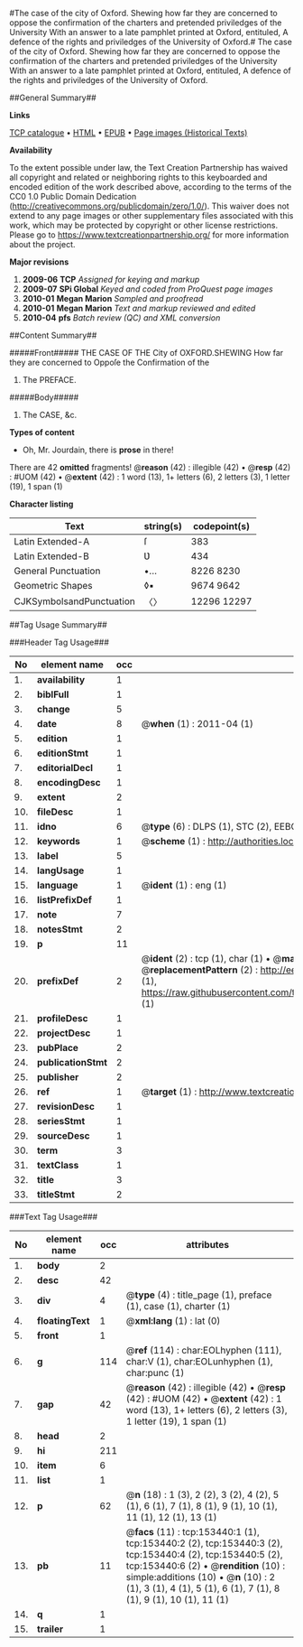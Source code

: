 #The case of the city of Oxford. Shewing how far they are concerned to oppose the confirmation of the charters and pretended priviledges of the University With an answer to a late pamphlet printed at Oxford, entituled, A defence of the rights and priviledges of the University of Oxford.#
The case of the city of Oxford. Shewing how far they are concerned to oppose the confirmation of the charters and pretended priviledges of the University With an answer to a late pamphlet printed at Oxford, entituled, A defence of the rights and priviledges of the University of Oxford.

##General Summary##

**Links**

[TCP catalogue](http://www.ota.ox.ac.uk/tcp/)  • 
[HTML](http://tei.it.ox.ac.uk/tcp/Texts-HTML/free/A78/A78239.html)  • 
[EPUB](http://tei.it.ox.ac.uk/tcp/Texts-EPUB/free/A78/A78239.epub) • 
[Page images (Historical Texts)](https://historicaltexts.jisc.ac.uk/eebo-99895888e)

**Availability**

To the extent possible under law, the Text Creation Partnership has waived all copyright and related or neighboring rights to this keyboarded and encoded edition of the work described above, according to the terms of the CC0 1.0 Public Domain Dedication (http://creativecommons.org/publicdomain/zero/1.0/). This waiver does not extend to any page images or other supplementary files associated with this work, which may be protected by copyright or other license restrictions. Please go to https://www.textcreationpartnership.org/ for more information about the project.

**Major revisions**

1. __2009-06__ __TCP__ *Assigned for keying and markup*
1. __2009-07__ __SPi Global__ *Keyed and coded from ProQuest page images*
1. __2010-01__ __Megan Marion__ *Sampled and proofread*
1. __2010-01__ __Megan Marion__ *Text and markup reviewed and edited*
1. __2010-04__ __pfs__ *Batch review (QC) and XML conversion*

##Content Summary##

#####Front#####
THE CASE OF THE City of OXFORD.SHEWING How far they are concerned to Oppoſe the Confirmation of the 
1. The PREFACE.

#####Body#####

1. The CASE, &c.

**Types of content**

  * Oh, Mr. Jourdain, there is **prose** in there!

There are 42 **omitted** fragments! 
 @__reason__ (42) : illegible (42)  •  @__resp__ (42) : #UOM (42)  •  @__extent__ (42) : 1 word (13), 1+ letters (6), 2 letters (3), 1 letter (19), 1 span (1)

**Character listing**


|Text|string(s)|codepoint(s)|
|---|---|---|
|Latin Extended-A|ſ|383|
|Latin Extended-B|Ʋ|434|
|General Punctuation|•…|8226 8230|
|Geometric Shapes|◊▪|9674 9642|
|CJKSymbolsandPunctuation|〈〉|12296 12297|

##Tag Usage Summary##

###Header Tag Usage###

|No|element name|occ|attributes|
|---|---|---|---|
|1.|__availability__|1||
|2.|__biblFull__|1||
|3.|__change__|5||
|4.|__date__|8| @__when__ (1) : 2011-04 (1)|
|5.|__edition__|1||
|6.|__editionStmt__|1||
|7.|__editorialDecl__|1||
|8.|__encodingDesc__|1||
|9.|__extent__|2||
|10.|__fileDesc__|1||
|11.|__idno__|6| @__type__ (6) : DLPS (1), STC (2), EEBO-CITATION (1), PROQUEST (1), VID (1)|
|12.|__keywords__|1| @__scheme__ (1) : http://authorities.loc.gov/ (1)|
|13.|__label__|5||
|14.|__langUsage__|1||
|15.|__language__|1| @__ident__ (1) : eng (1)|
|16.|__listPrefixDef__|1||
|17.|__note__|7||
|18.|__notesStmt__|2||
|19.|__p__|11||
|20.|__prefixDef__|2| @__ident__ (2) : tcp (1), char (1)  •  @__matchPattern__ (2) : ([0-9\-]+):([0-9IVX]+) (1), (.+) (1)  •  @__replacementPattern__ (2) : http://eebo.chadwyck.com/downloadtiff?vid=$1&page=$2 (1), https://raw.githubusercontent.com/textcreationpartnership/Texts/master/tcpchars.xml#$1 (1)|
|21.|__profileDesc__|1||
|22.|__projectDesc__|1||
|23.|__pubPlace__|2||
|24.|__publicationStmt__|2||
|25.|__publisher__|2||
|26.|__ref__|1| @__target__ (1) : http://www.textcreationpartnership.org/docs/. (1)|
|27.|__revisionDesc__|1||
|28.|__seriesStmt__|1||
|29.|__sourceDesc__|1||
|30.|__term__|3||
|31.|__textClass__|1||
|32.|__title__|3||
|33.|__titleStmt__|2||


###Text Tag Usage###

|No|element name|occ|attributes|
|---|---|---|---|
|1.|__body__|2||
|2.|__desc__|42||
|3.|__div__|4| @__type__ (4) : title_page (1), preface (1), case (1), charter (1)|
|4.|__floatingText__|1| @__xml:lang__ (1) : lat (0)|
|5.|__front__|1||
|6.|__g__|114| @__ref__ (114) : char:EOLhyphen (111), char:V (1), char:EOLunhyphen (1), char:punc (1)|
|7.|__gap__|42| @__reason__ (42) : illegible (42)  •  @__resp__ (42) : #UOM (42)  •  @__extent__ (42) : 1 word (13), 1+ letters (6), 2 letters (3), 1 letter (19), 1 span (1)|
|8.|__head__|2||
|9.|__hi__|211||
|10.|__item__|6||
|11.|__list__|1||
|12.|__p__|62| @__n__ (18) : 1 (3), 2 (2), 3 (2), 4 (2), 5 (1), 6 (1), 7 (1), 8 (1), 9 (1), 10 (1), 11 (1), 12 (1), 13 (1)|
|13.|__pb__|11| @__facs__ (11) : tcp:153440:1 (1), tcp:153440:2 (2), tcp:153440:3 (2), tcp:153440:4 (2), tcp:153440:5 (2), tcp:153440:6 (2)  •  @__rendition__ (10) : simple:additions (10)  •  @__n__ (10) : 2 (1), 3 (1), 4 (1), 5 (1), 6 (1), 7 (1), 8 (1), 9 (1), 10 (1), 11 (1)|
|14.|__q__|1||
|15.|__trailer__|1||
